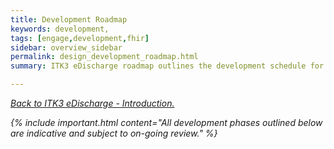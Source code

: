 ```yaml
---
title: Development Roadmap
keywords: development,
tags: [engage,development,fhir]
sidebar: overview_sidebar
permalink: design_development_roadmap.html
summary: ITK3 eDischarge roadmap outlines the development schedule for the RESTful APIs.

---
```


[<i class="fa fa-arrow-left" aria-hidden="true"/> Back to ITK3 eDischarge - Introduction.](index.html)

{% include important.html content="All development phases outlined below are indicative and subject to on-going review." %}
